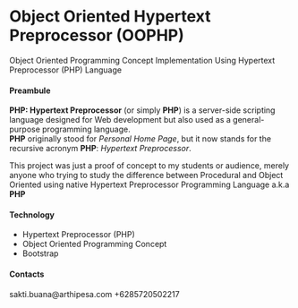 # Object Oriented Hypertext Preprocessor (OOPHP)
Object Oriented Programming Concept Implementation 
Using Hypertext Preprocessor (PHP) Language
<br/>

<h4>Preambule</h4>
<p><b>PHP: Hypertext Preprocessor</b> (or simply <b>PHP</b>) is a server-side scripting language designed for Web development but also used as a general-purpose programming language.
<br/><b>PHP</b> originally stood for <i>Personal Home Page</i>, but it now stands for the recursive acronym <b>PHP</b>: <i>Hypertext Preprocessor</i>.
</p>

<p>This project was just a proof of concept to my students or audience, merely anyone who trying to study the difference between Procedural and Object Oriented using native </i> Hypertext Preprocessor Programming Language</i> a.k.a <b>PHP</b>

<h4>Technology</h4>
<ul>
<li>Hypertext Preprocessor (PHP)</li>
<li>Object Oriented Programming Concept</li>
<li>Bootstrap</li>
</ul>

<h4>Contacts</h4>
<p>
sakti.buana@arthipesa.com
+6285720502217
</p>